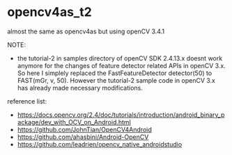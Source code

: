 # opencv4as_t2
almost the same as opencv4as but using openCV 3.4.1

NOTE:
* the tutorial-2 in samples directory of openCV SDK 2.4.13.x doesnt work anymore for the changes of feature detector related APIs in openCV 3.x. So here I simplely replaced the FastFeatureDetector detector(50) to FAST(mGr, v, 50). However the tutorial-2 sample code in openCV 3.x has already made necessary modifications.

reference list:
* https://docs.opencv.org/2.4/doc/tutorials/introduction/android_binary_package/dev_with_OCV_on_Android.html
* https://github.com/JohnTian/OpenCV4Android
* https://github.com/ahasbini/Android-OpenCV
* https://github.com/leadrien/opencv_native_androidstudio


